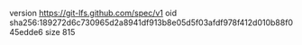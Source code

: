 version https://git-lfs.github.com/spec/v1
oid sha256:189272d6c730965d2a8941df913b8e05d5f03afdf978f412d010b88f045edde6
size 815
